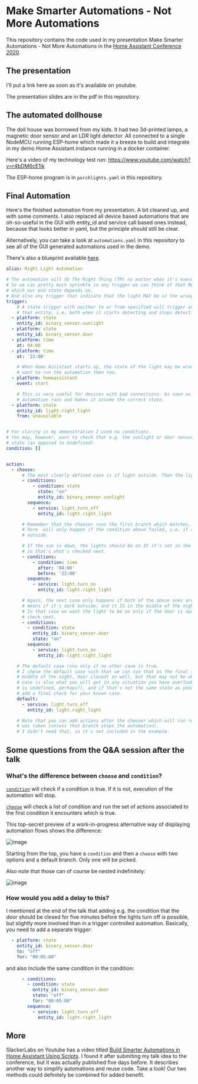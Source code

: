 # Make Smarter Automations - Not More Automations

This repository contains the code used in my presentation Make Smarter Automations - Not More Automations in the [Home Assistant Conference 2020](https://www.home-assistant.io/conference/).

## The presentation

I'll put a link here as soon as it's available on youtube.

The presentation slides are in the pdf in this repository.

## The automated dollhouse
The doll house was borrowed from my kids. It had two 3d-printed lamps, a magnetic door sensor and an LDR light detector. All connected to a single NodeMCU running ESP-home which made it a breeze to build and integrate in my demo Home Assistant instance running in a docker container.

Here's a video of my technology test run:
https://www.youtube.com/watch?v=r4bDM6cE1ik

The ESP-home program is in `porchlights.yaml` in this repository.

## Final Automation

Here's the finished automation from my presentation. A bit cleaned up, and with some comments. I also replaced all device based automations that are oh-so-useful in the GUI with entity_id and service call based ones instead, because that looks better in yaml, but the principle should still be clear.

Alternatively, you can take a look at `automations.yaml` in this repository to see all of the GUI generated automations used in the demo.

There's also a blueprint available [here](https://gist.github.com/thomasloven/407fb1bedc0bbfd604b5b47f1cdb1007).

```yaml
alias: Right Light Automation

# The automation will do The Right Thing (TM) no matter when it's executed or what triggers it.
# So we can pretty much sprinkle in any trigger we can think of that MAY change any input state
# which our end state depends on.
# And also any trigger that indicate that the light MAY be in the wrong state.
trigger:
    # A state trigger with neither to or from specified will trigger on ANY state change for
    # that entity, i.e. both when it starts detecting and stops detecting sunlight.
  - platform: state
    entity_id: binary_sensor.sunlight
  - platform: state
    entity_id: binary_sensor.door
  - platform: time
    at: 04:00
  - platform: time
    at: '22:00'

    # When Home Assistant starts up, the state of the light may be wrong or unknown, so we may
    # want to run the automation then too.
  - platform: homeassistant
    event: start

    # This is very useful for devices with bad connections. As soon as they become available the
    # automation runs and makes it assume the correct state.
  - platform: state
    entity_id: light.right_light
    from: unavailable


# For clarity in my demonstration I used no conditions.
# You may, however, want to check that e.g. the sunlight or door sensors actually have a defined
# state (as opposed to Undefined).
condition: []


action:
  - choose:
      # The most clearly defined case is if light outside. Then the lights should always be off.
      - conditions:
          - condition: state
            state: "on"
            entity_id: binary_sensor.sunlight
        sequence:
          - service: light.turn_off
            entity_id: light.right_light

      # Remember that the chooser runs the first branch which matches. That means anything below
      # here  will only happen if the condition above failed, i.e. if and only if it's dark
      # outside.

      # If the sun is down, the lights should be on IF it's not in the middle of the night,
      # so that's what's checked next.
      - conditions:
          - condition: time
            after: '04:00'
            before: '22:00'
        sequence:
          - service: light.turn_on
            entity_id: light.right_light

      # Again, the next case only happens if both of the above ones are not true. Here that
      # means if it's dark outside, and it IS in the middle of the night.
      # In that case we want the light to be on only if the door is open, so that's what we
      # check next.
      - conditions:
        - condition: state
          entity_id: binary_sensor.door
          state: "on"
        sequence:
          - service: light.turn_on
            entity_id: light.right_light

    # The default case runs only if no other case is true.
    # I chose the default case such that we can use that as the final state case (dark outside,
    # middle of the night, door closed) as well, but that may not be what you want. The default
    # case is also what you will get in any situation you have overlooked (like a sensor value
    # is undefined, perhaps?), and if that's not the same state as your last one, you need to
    # add a final check for your known case.
    default:
      - service: light.turn_off
        entity_id: light.right_light

    # Note that you can add actions after the chooser which will run regardles of which branch
    # was taken (unless that branch stops the automation).
    # I didn't need that, so it's not included in the example.
```

## Some questions from the Q&A session after the talk

### What's the difference between `choose` and `condition`?
[`condition`](https://www.home-assistant.io/docs/scripts/#test-a-condition) will check if a condition is true. If it is not, execution of the automation will stop.

[`choose`](https://www.home-assistant.io/docs/scripts/#choose-a-group-of-actions) will check a list of condition and run the set of actions associated to the first condition it encounters which is true.

This top-secret preview of a work-in-progress alternative way of displaying automation flows shows the difference:

![image](https://user-images.githubusercontent.com/1299821/102131365-6359c500-3e52-11eb-8d5b-3a08d37f5c41.png)

Starting from the top, you have a `condition` and then a `choose` with two options and a default branch. Only one will be picked.

Also note that those can of course be nested indefinitely:

![image](https://user-images.githubusercontent.com/1299821/102132036-630df980-3e53-11eb-908e-06633c60cdc3.png)

### How would you add a delay to this?
I mentioned at the end of the talk that adding e.g. the condition that the door should be closed for five minutes before the lights turn off *is* possible, but slightly more involved than in a trigger controlled automation.
Basically, you need to add a separate trigger:
```yaml
  - platform: state
    entity_id: binary_sensor.door
    to: "off"
    for: "00:05:00"
```
and also include the same condition in the condition:

```yaml
      - conditions:
        - condition: state
          entity_id: binary_sensor.door
          state: "off"
          for: "00:05:00"
        sequence:
          - service: light.turn_off
            entity_id: light.right_light
```

## More
SlackerLabs on Youtube has a video titled [Build Smarter Automations in Home Assistant Using Scripts](https://www.youtube.com/watch?v=RIGQy8ZmEf4). I found it after submiting my talk idea to the conference, but it was actually published five days before. It describes another way to simplify automations and reuse code. Take a look! Our two methods could definitely be combined for added benefit.
